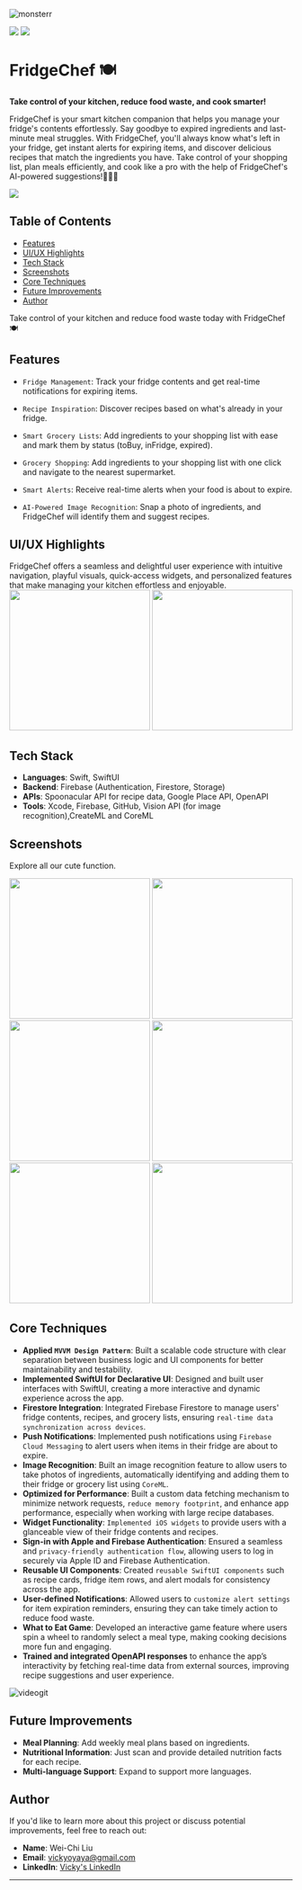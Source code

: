 
![monsterr](https://github.com/user-attachments/assets/86512552-cb9a-4ea4-a64a-2a6b93ac4498)

<p align="left">
    <img src="https://img.shields.io/badge/platform-iOS-lightgray">
    <img src="https://img.shields.io/badge/release-v1.0.2-green">
</p>

# FridgeChef 🍽️ 
**Take control of your kitchen, reduce food waste, and cook smarter!**

FridgeChef is your smart kitchen companion that helps you manage your fridge's contents effortlessly. Say goodbye to expired ingredients and last-minute meal struggles. With FridgeChef, you'll always know what's left in your fridge, get instant alerts for expiring items, and discover delicious recipes that match the ingredients you have. Take control of your shopping list, plan meals efficiently, and cook like a pro with the help of FridgeChef's AI-powered suggestions!👩🏻‍🍳
<br>

 [![](https://i.imgur.com/NKyvGNy.png)](https://apps.apple.com/tw/app/fridgechef/id6695727520?l=en-GB)
 
 ## Table of Contents
* [Features](#Features)
* [UI/UX Highlights](#UI/UX-Highlights)
* [Tech Stack](#Tech-Stack)
* [Screenshots](#Screenshots)
* [Core Techniques](#Core-Techniques)
* [Future Improvements](#Future-Improvements)
* [Author](#Author)

Take control of your kitchen and reduce food waste today with FridgeChef 🍽️
<br>

## Features

* `Fridge Management`: 
Track your fridge contents and get real-time notifications for expiring items.

* `Recipe Inspiration`: 
Discover recipes based on what's already in your fridge.

* `Smart Grocery Lists`: 
Add ingredients to your shopping list with ease and mark them by status (toBuy, inFridge, expired).

* `Grocery Shopping`: 
Add ingredients to your shopping list with one click and navigate to the nearest supermarket.

* `Smart Alerts`: 
Receive real-time alerts when your food is about to expire.

* `AI-Powered Image Recognition`: 
Snap a photo of ingredients, and FridgeChef will identify them and suggest recipes.

## UI/UX Highlights
FridgeChef offers a seamless and delightful user experience with intuitive navigation, playful visuals, quick-access widgets, and personalized features that make managing your kitchen effortless and enjoyable.
<br>
<img src="https://github.com/user-attachments/assets/8016ef75-7a01-4fa1-bbc8-579d7f90bed3" width="250" />
<img src="https://github.com/user-attachments/assets/ea90db09-73a8-4920-be85-3c1c21981062" width="250" />

<p align="left">

## Tech Stack

- **Languages**: Swift, SwiftUI
- **Backend**: Firebase (Authentication, Firestore, Storage)
- **APIs**: Spoonacular API for recipe data, Google Place API, OpenAPI
- **Tools**: Xcode, Firebase, GitHub, Vision API (for image recognition),CreateML and CoreML

## Screenshots
Explore all our cute function.

<img src="https://github.com/user-attachments/assets/582a5b3c-0e3f-42c3-a84f-8bfb896457a4" width="250" />
<img src="https://github.com/user-attachments/assets/3d99ea36-6a05-41aa-8ad2-dc3a1a25ff76" width="250" />
<img src="https://github.com/user-attachments/assets/e176a508-ec9f-4af3-96bd-82ac56a662fd" width="250" />
<img src="https://github.com/user-attachments/assets/814ece68-710c-408c-a29b-7de5770461c7" width="250" />
<img src="https://github.com/user-attachments/assets/3e50dcff-61ff-4de8-970c-7a4fcfc7bad4" width="250" />
<img src="https://github.com/user-attachments/assets/0c239657-9c95-40c1-864a-af311d42f03a" width="250" />

## Core Techniques

- **Applied `MVVM Design Pattern`**: Built a scalable code structure with clear separation between business logic and UI components for better maintainability and testability.
- **Implemented SwiftUI for Declarative UI**: Designed and built user interfaces with SwiftUI, creating a more interactive and dynamic experience across the app.
- **Firestore Integration**: Integrated Firebase Firestore to manage users' fridge contents, recipes, and grocery lists, ensuring `real-time data synchronization across devices`.
- **Push Notifications**: Implemented push notifications using `Firebase Cloud Messaging` to alert users when items in their fridge are about to expire.
- **Image Recognition**: Built an image recognition feature to allow users to take photos of ingredients, automatically identifying and adding them to their fridge or grocery list using `CoreML`.
- **Optimized for Performance**: Built a custom data fetching mechanism to minimize network requests, `reduce memory footprint`, and enhance app performance, especially when working with large recipe databases.
- **Widget Functionality**: `Implemented iOS widgets` to provide users with a glanceable view of their fridge contents and recipes.
- **Sign-in with Apple and Firebase Authentication**: Ensured a seamless and `privacy-friendly authentication flow`, allowing users to log in securely via Apple ID and Firebase Authentication.
- **Reusable UI Components**: Created `reusable SwiftUI components` such as recipe cards, fridge item rows, and alert modals for consistency across the app.
- **User-defined Notifications**: Allowed users to `customize alert settings` for item expiration reminders, ensuring they can take timely action to reduce food waste.
- **What to Eat Game**: Developed an interactive game feature where users spin a wheel to randomly select a meal type, making cooking decisions more fun and engaging.
-  **Trained and integrated OpenAPI responses** to enhance the app’s interactivity by fetching real-time data from external sources, improving recipe suggestions and user experience.

![videogit](https://github.com/user-attachments/assets/464be755-df5d-4378-bc7c-0c5651836c09)

## Future Improvements

- **Meal Planning**: Add weekly meal plans based on ingredients.
- **Nutritional Information**: Just scan and provide detailed nutrition facts for each recipe.
- **Multi-language Support**: Expand to support more languages.


## Author

If you'd like to learn more about this project or discuss potential improvements, feel free to reach out:

- **Name**: Wei-Chi Liu
- **Email**: [vickyoyaya@gmail.com](mailto:vickyoyaya@gmail.com)
- **LinkedIn**: [Vicky's LinkedIn](https://www.linkedin.com/in/vickyishere/)

---


